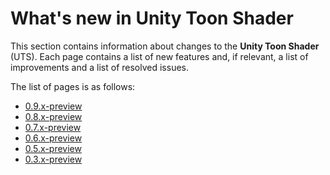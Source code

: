 # What's new in Unity Toon Shader

This section contains information about changes to the **Unity Toon Shader** (UTS). Each page contains a list of new features and, if relevant, a list of improvements and a list of resolved issues.

The list of pages is as follows:
* [0.9.x-preview ](whats-new-0.9.x.md)
* [0.8.x-preview ](whats-new-0.8.x.md)
* [0.7.x-preview ](whats-new-0.7.x.md)
* [0.6.x-preview ](whats-new-0.6.x.md)
* [0.5.x-preview ](whats-new-0.5.x.md)
* [0.3.x-preview ](whats-new-0.3.x.md)
